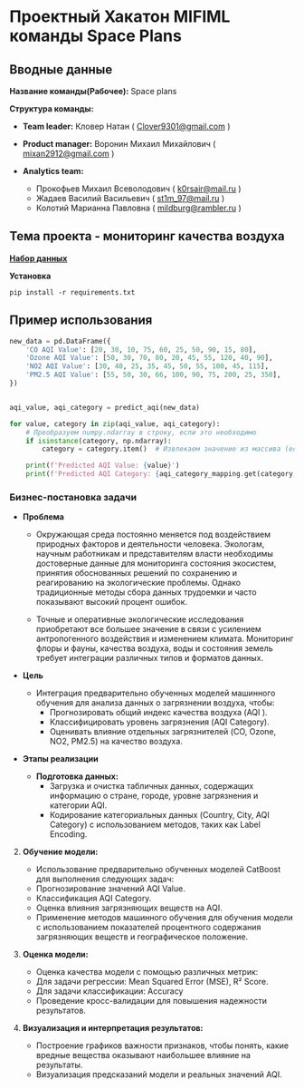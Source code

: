 # Проектный Хакатон MIFIML команды Space Plans

## Вводные данные
**Название команды(Рабочее):** Space plans

**Структура команды:**

* **Team leader:** Кловер Натан ( Clover9301@gmail.com )

* **Product manager:** Воронин Михаил Михайлович ( mixan2912@gmail.com )

* **Analytics team:** 
  * Прокофьев Михаил Всеволодович ( k0rsair@mail.ru )
  * Жадаев Василий Васильевич ( st1m_97@mail.ru )
  * Колотий Марианна Павловна ( mildburg@rambler.ru )
## Тема проекта - мониторинг качества воздуха

**[Набор данных](https://www.kaggle.com/datasets/hasibalmuzdadid/global-air-pollution-dataset)**

**Установка**

    pip install -r requirements.txt
    
## Пример использования

```python
new_data = pd.DataFrame({
    'CO AQI Value': [20, 30, 10, 75, 60, 25, 50, 90, 15, 80],
    'Ozone AQI Value': [50, 30, 70, 80, 20, 45, 55, 120, 40, 90],
    'NO2 AQI Value': [30, 40, 25, 35, 45, 50, 55, 100, 45, 115],
    'PM2.5 AQI Value': [55, 50, 30, 66, 100, 90, 75, 200, 25, 350],
})


aqi_value, aqi_category = predict_aqi(new_data)

for value, category in zip(aqi_value, aqi_category):
    # Преобразуем numpy.ndarray в строку, если это необходимо
    if isinstance(category, np.ndarray):
        category = category.item()  # Извлекаем значение из массива (если это массив с одним элементом)

    print(f'Predicted AQI Value: {value}')
    print(f'Predicted AQI Category: {aqi_category_mapping.get(category, str(category))}\n')

```
### Бизнес-постановка задачи
* **Проблема**

  * Окружающая среда постоянно меняется под воздействием природных факторов и деятельности человека. Экологам, научным работникам и представителям власти необходимы достоверные данные для мониторинга состояния экосистем, принятия обоснованных решений по сохранению и реагированию на экологические проблемы. Однако традиционные методы сбора данных трудоемки и часто показывают высокий процент ошибок.

  * Точные и оперативные экологические исследования приобретают все большее значение в связи с усилением антропогенного воздействия и изменением климата. Мониторинг флоры и фауны, качества воздуха, воды и состояния земель требует интеграции различных типов и форматов данных.

* **Цель**
  * Интеграция предварительно обученных моделей машинного обучения для анализа данных о загрязнении воздуха, чтобы:
       * Прогнозировать общий индекс качества воздуха (AQI ).
       * Классифицировать уровень загрязнения (AQI Category).
       * Оценивать влияние отдельных загрязнителей (CO, Ozone, NO2, PM2.5) на качество воздуха.

* **Этапы реализации**
  * **Подготовка данных:**
    * Загрузка и очистка табличных данных, содержащих информацию о стране, городе, уровне загрязнения и категории AQI.
    * Кодирование категориальных данных (Country, City, AQI Category) с использованием методов, таких как Label Encoding.

 2. **Обучение модели:**
      * Использование предварительно обученных моделей CatBoost для выполнения следующих задач:
      * Прогнозирование значений AQI Value.
      * Классификация AQI Category.
      * Оценка влияния загрязняющих веществ на AQI.
      * Применение методов машинного обучения для обучения модели с использованием показателей процентного содержания загрязняющих веществ и географическое положение.
  
  3. **Оценка модели:**
       * Оценка качества модели с помощью различных метрик:
       * Для задачи регрессии: Mean Squared Error (MSE), R² Score.
       * Для задачи классификации: Accuracy
       * Проведение кросс-валидации для повышения надежности результатов.
    
  4. **Визуализация и интерпретация результатов:**
       * Построение графиков важности признаков, чтобы понять, какие вредные вещества оказывают наибольшее влияние на результаты.
       * Визуализация предсказаний модели и реальных значений AQI.
